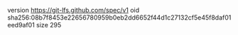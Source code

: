 version https://git-lfs.github.com/spec/v1
oid sha256:08b7f8453e22656780959b0eb2dd6652f44d1c27132cf5e45f8daf01eed9af01
size 295
